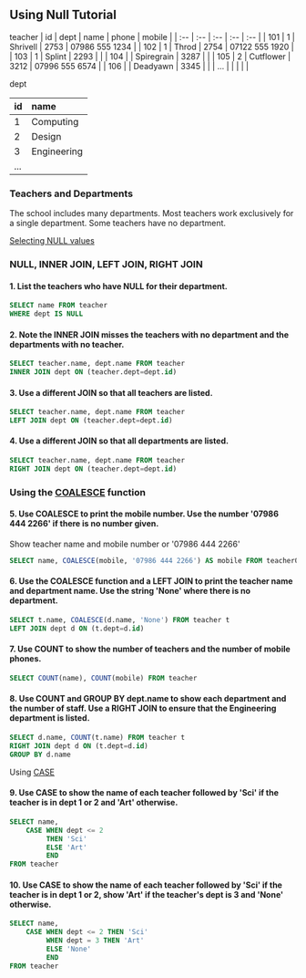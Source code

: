 ## Using Null Tutorial

teacher
| id | dept | name | phone | mobile |
| :-- | :-- | :-- | :-- | :-- |
| 101 | 1 | Shrivell | 2753 | 07986 555 1234 |
| 102 | 1 | Throd | 2754 | 07122 555 1920 |
| 103 | 1 | Splint | 2293 | |
| 104 | | Spiregrain | 3287 | |
| 105 | 2 | Cutflower | 3212 | 07996 555 6574 |
| 106 |  | Deadyawn | 3345 | |
| ... | | | | |

dept

| id | name |
| :-- | :-- |
| 1 | Computing |
| 2 | Design |
| 3 | Engineering |
| ... | |

### Teachers and Departments
The school includes many departments. Most teachers work exclusively for a single department. Some teachers have no department.

[Selecting NULL values](https://sqlzoo.net/wiki/Selecting_NULL_values.)

### NULL, INNER JOIN, LEFT JOIN, RIGHT JOIN
#### 1. List the teachers who have NULL for their department.
```SQL
SELECT name FROM teacher
WHERE dept IS NULL
```


#### 2. Note the INNER JOIN misses the teachers with no department and the departments with no teacher.
```SQL
SELECT teacher.name, dept.name FROM teacher
INNER JOIN dept ON (teacher.dept=dept.id)
```


#### 3. Use a different JOIN so that all teachers are listed.
```SQL
SELECT teacher.name, dept.name FROM teacher
LEFT JOIN dept ON (teacher.dept=dept.id)
```


#### 4. Use a different JOIN so that all departments are listed.
```SQL
SELECT teacher.name, dept.name FROM teacher
RIGHT JOIN dept ON (teacher.dept=dept.id)
```


### Using the [COALESCE](https://sqlzoo.net/wiki/COALESCE) function
#### 5. Use COALESCE to print the mobile number. Use the number '07986 444 2266' if there is no number given. 

Show teacher name and mobile number or '07986 444 2266'
```SQL
SELECT name, COALESCE(mobile, '07986 444 2266') AS mobile FROM teacher0.
```


#### 6. Use the COALESCE function and a LEFT JOIN to print the teacher name and department name. Use the string 'None' where there is no department.
```SQL
SELECT t.name, COALESCE(d.name, 'None') FROM teacher t
LEFT JOIN dept d ON (t.dept=d.id)
```


#### 7. Use COUNT to show the number of teachers and the number of mobile phones.
```SQL
SELECT COUNT(name), COUNT(mobile) FROM teacher
```


#### 8. Use COUNT and GROUP BY dept.name to show each department and the number of staff. Use a RIGHT JOIN to ensure that the Engineering department is listed.
```SQL
SELECT d.name, COUNT(t.name) FROM teacher t
RIGHT JOIN dept d ON (t.dept=d.id)
GROUP BY d.name
```


Using [CASE](https://sqlzoo.net/wiki/CASE)
#### 9. Use CASE to show the name of each teacher followed by 'Sci' if the teacher is in dept 1 or 2 and 'Art' otherwise.
```SQL
SELECT name,
    CASE WHEN dept <= 2
         THEN 'Sci'
         ELSE 'Art'
         END
FROM teacher
```


#### 10. Use CASE to show the name of each teacher followed by 'Sci' if the teacher is in dept 1 or 2, show 'Art' if the teacher's dept is 3 and 'None' otherwise.
```SQL
SELECT name,
    CASE WHEN dept <= 2 THEN 'Sci'
         WHEN dept = 3 THEN 'Art'
         ELSE 'None'
         END
FROM teacher
```